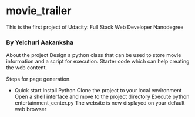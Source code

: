 # movie_trailer
This is the first project of Udacity: Full Stack Web Developer Nanodegree

### By Yelchuri Aakanksha

About the project
Design a python class that can be used to store movie information and a script for execution. Starter code which can help creating the web content.

Steps for page generation.

* Quick start
Install Python
Clone the project to your local environment
Open a shell interface and move to the project directory
Execute python entertainment_center.py
The website is now displayed on your default web browser
